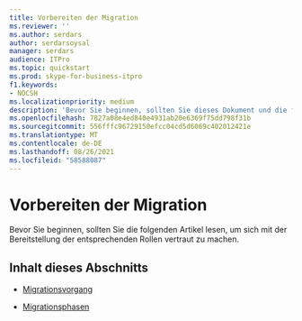 ```yaml
---
title: Vorbereiten der Migration
ms.reviewer: ''
ms.author: serdars
author: serdarsoysal
manager: serdars
audience: ITPro
ms.topic: quickstart
ms.prod: skype-for-business-itpro
f1.keywords:
- NOCSH
ms.localizationpriority: medium
description: 'Bevor Sie beginnen, sollten Sie dieses Dokument und die folgenden Handbücher lesen, um sich mit der Bereitstellung der entsprechenden Rollen vertraut zu machen:'
ms.openlocfilehash: 7827a08e4ed840e4931ab20e6369f75dd798f31b
ms.sourcegitcommit: 556fffc96729150efcc04cd5d6069c402012421e
ms.translationtype: MT
ms.contentlocale: de-DE
ms.lasthandoff: 08/26/2021
ms.locfileid: "58588087"
---
```

# <a name="before-you-begin-the-migration"></a>Vorbereiten der Migration

Bevor Sie beginnen, sollten Sie die folgenden Artikel lesen, um sich mit der Bereitstellung der entsprechenden Rollen vertraut zu machen.
    
## <a name="in-this-section"></a>Inhalt dieses Abschnitts

- [Migrationsvorgang](migration-process.md)
    
- [Migrationsphasen](migration-phases.md)
    

